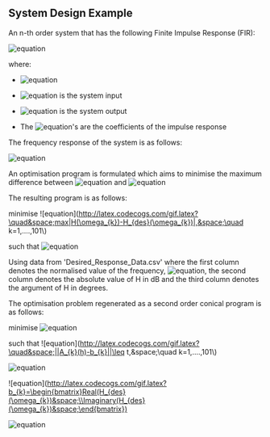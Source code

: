 ## System Design Example

An n-th order system that has the following Finite Impulse Response (FIR):

![equation](http://latex.codecogs.com/gif.latex?\quad&space;y(t)=\sum^{n-1}_{\tau=0}h_{\tau}u(t-\tau))

where:

* ![equation](http://latex.codecogs.com/gif.latex?t\in{\Bbb&space;Z}:)

* ![equation](http://latex.codecogs.com/gif.latex?u:{\Bbb&space;Z}\rightarrow{\Bbb&space;R}) is the system input

* ![equation](http://latex.codecogs.com/gif.latex?y:{\Bbb&space;Z}\rightarrow{\Bbb&space;R}) is the system output 

* The ![equation](http://latex.codecogs.com/gif.latex?h_{\tau})'s are the coefficients of the impulse response

The frequency response of the system is as follows:

![equation](http://latex.codecogs.com/gif.latex?\quad&space;H(\omega)=\sum^{n-1}_{t=0}h_{t}cos(t\omega)+j\sum^{n-1}_{t=0}h_{t}sin(t\omega))  

An optimisation program is formulated which aims to minimise the maximum difference between ![equation](http://latex.codecogs.com/gif.latex?H(\omega)) and 
![equation](http://latex.codecogs.com/gif.latex?H_{des}(\omega))

The resulting program is as follows:

minimise ![equation](http://latex.codecogs.com/gif.latex?\quad&space;max|H(\omega_{k})-H_{des}(\omega_{k})|,&space;\quad k=1,....,101\\)

such that ![equation](http://latex.codecogs.com/gif.latex?\quad&space;H(\omega)=\sum^{n-1}_{t=0}h_{t}cos(t\omega)+j\sum^{n-1}_{t=0}h_{t}sin(t\omega))

Using data from 'Desired_Response_Data.csv' where the first column denotes the normalised value of the frequency, ![equation](http://latex.codecogs.com/gif.latex?\omega), the second column denotes the absolute value of H in dB and the third column denotes the argument of H in degrees.

The optimisation problem regenerated as a second order conical program is as follows:

minimise ![equation](http://latex.codecogs.com/gif.latex?\quad&space;t)

such that ![equation](http://latex.codecogs.com/gif.latex?\quad&space;||A_{k}(h)-b_{k}||\leq t,&space;\quad k=1,....,101\\)

![equation](http://latex.codecogs.com/gif.latex?A_{k}=\begin{bmatrix}1&cos(\omega_{k})&....&cos((n-1)\omega_{k})\\0&-sin(\omega_{k})&....&-sin((n-1)\omega_{k})\end{bmatrix})

![equation](http://latex.codecogs.com/gif.latex?b_{k}=\begin{bmatrix}Real(H_{des}(\omega_{k})&space;\\Imaginary(H_{des}(\omega_{k})&space;\end{bmatrix})

![equation](http://latex.codecogs.com/gif.latex?h_{t}=\begin{bmatrix}h_{0}&space;\\...\\h_{n-1}\end{bmatrix})


